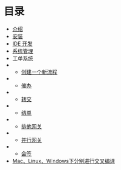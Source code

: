 # 目录

* [介绍](https://lanyulei.github.io/ferry_docs/introduction "介绍")
* [安装](https://lanyulei.github.io/ferry_docs/install "安装")
* [IDE 开发](https://lanyulei.github.io/ferry_docs/ide_development "IDE 开发")
* [系统管理](https://lanyulei.github.io/ferry_docs/system_manager "系统管理")
* 工单系统
* * [创建一个新流程](https://lanyulei.github.io/ferry_docs/new_process "创建一个新流程")
* * [催办](https://lanyulei.github.io/ferry_docs/urge "催办")
* * [转交](https://lanyulei.github.io/ferry_docs/forward "转交")
* * [结单](https://lanyulei.github.io/ferry_docs/end_process "结单")
* * [排他网关](https://lanyulei.github.io/ferry_docs/exclusive_gateway "排他网关")
* * [并行网关](https://lanyulei.github.io/ferry_docs/parallel_gateway "并行网关")
* * [会签](https://lanyulei.github.io/ferry_docs/countersign "会签")
* [Mac、Linux、Windows下分别进行交叉编译](https://lanyulei.github.io/ferry_docs/cross_compile "Mac、Linux、Windows下分别进行交叉编译")
